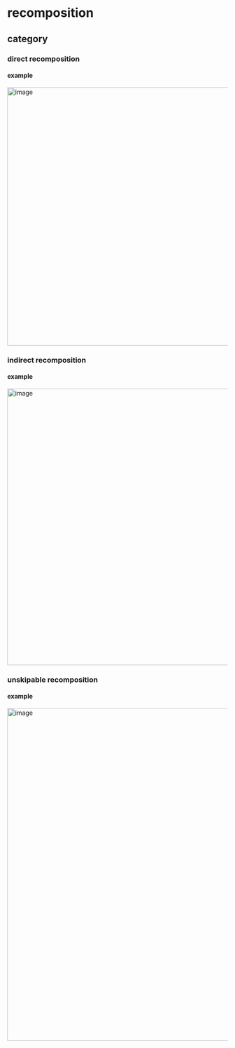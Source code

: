 # recomposition
## category
### direct recomposition
#### example
<img width="589" alt="image" src="https://github.com/user-attachments/assets/b7772301-9f2f-49ae-9395-67e7be633a01">

### indirect recomposition
#### example
<img width="631" alt="image" src="https://github.com/user-attachments/assets/3fd297e5-b1ab-47c1-aec2-07a8ad946446">

### unskipable recomposition
#### example
<img width="759" alt="image" src="https://github.com/user-attachments/assets/7afb78e3-97ee-4215-9087-ac488cc60843">

